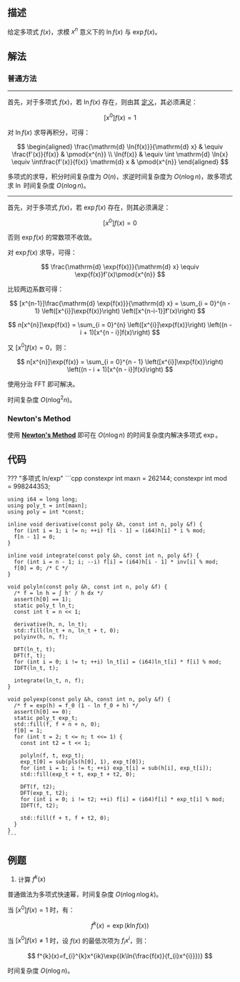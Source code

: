## 描述

给定多项式 $f(x)$，求模 $x^{n}$ 意义下的 $\ln{f(x)}$ 与 $\exp{f(x)}$。

## 解法

### 普通方法

* * *

首先，对于多项式 $f(x)$，若 $\ln{f(x)}$ 存在，则由其 [定义](../intro/#_5)，其必须满足：

$$
[x^{0}]f(x)=1
$$

对 $\ln{f(x)}$ 求导再积分，可得：

$$
\begin{aligned}
    \frac{\mathrm{d} \ln{f(x)}}{\mathrm{d} x} & \equiv \frac{f'(x)}{f(x)} & \pmod{x^{n}} \\
    \ln{f(x)} & \equiv \int \mathrm{d} \ln{x} \equiv \int\frac{f'(x)}{f(x)} \mathrm{d} x & \pmod{x^{n}}
\end{aligned}
$$

多项式的求导，积分时间复杂度为 $O(n)$，求逆时间复杂度为 $O(n\log{n})$，故多项式求 $\ln$ 时间复杂度 $O(n\log{n})$。

* * *

首先，对于多项式 $f(x)$，若 $\exp{f(x)}$ 存在，则其必须满足：

$$
[x^{0}]f(x)=0
$$

否则 $\exp{f(x)}$ 的常数项不收敛。

对 $\exp{f(x)}$ 求导，可得：

$$
\frac{\mathrm{d} \exp{f(x)}}{\mathrm{d} x} \equiv \exp{f(x)}f'(x)\pmod{x^{n}}
$$

比较两边系数可得：

$$
[x^{n-1}]\frac{\mathrm{d} \exp{f(x)}}{\mathrm{d} x} = \sum_{i = 0}^{n - 1} \left([x^{i}]\exp{f(x)}\right) \left([x^{n-i-1}]f'(x)\right)
$$

$$
n[x^{n}]\exp{f(x)} = \sum_{i = 0}^{n} \left([x^{i}]\exp{f(x)}\right) \left((n - i + 1)[x^{n - i}]f(x)\right)
$$

又 $[x^{0}]f(x)=0$，则：

$$
n[x^{n}]\exp{f(x)} = \sum_{i = 0}^{n - 1} \left([x^{i}]\exp{f(x)}\right) \left((n - i + 1)[x^{n - i}]f(x)\right)
$$

使用分治 FFT 即可解决。

时间复杂度 $O(n\log^{2}{n})$。

### Newton's Method

使用 [**Newton's Method**](./newton.md#newtons-method) 即可在 $O(n\log{n})$ 的时间复杂度内解决多项式 $\exp$。

## 代码

??? "多项式 ln/exp"
    ```cpp
    constexpr int maxn = 262144;
    constexpr int mod = 998244353;
    
    using i64 = long long;
    using poly_t = int[maxn];
    using poly = int *const;
    
    inline void derivative(const poly &h, const int n, poly &f) {
      for (int i = 1; i != n; ++i) f[i - 1] = (i64)h[i] * i % mod;
      f[n - 1] = 0;
    }
    
    inline void integrate(const poly &h, const int n, poly &f) {
      for (int i = n - 1; i; --i) f[i] = (i64)h[i - 1] * inv[i] % mod;
      f[0] = 0; /* C */
    }
    
    void polyln(const poly &h, const int n, poly &f) {
      /* f = ln h = ∫ h' / h dx */
      assert(h[0] == 1);
      static poly_t ln_t;
      const int t = n << 1;
    
      derivative(h, n, ln_t);
      std::fill(ln_t + n, ln_t + t, 0);
      polyinv(h, n, f);
    
      DFT(ln_t, t);
      DFT(f, t);
      for (int i = 0; i != t; ++i) ln_t[i] = (i64)ln_t[i] * f[i] % mod;
      IDFT(ln_t, t);
    
      integrate(ln_t, n, f);
    }
    
    void polyexp(const poly &h, const int n, poly &f) {
      /* f = exp(h) = f_0 (1 - ln f_0 + h) */
      assert(h[0] == 0);
      static poly_t exp_t;
      std::fill(f, f + n + n, 0);
      f[0] = 1;
      for (int t = 2; t <= n; t <<= 1) {
        const int t2 = t << 1;
    
        polyln(f, t, exp_t);
        exp_t[0] = sub(pls(h[0], 1), exp_t[0]);
        for (int i = 1; i != t; ++i) exp_t[i] = sub(h[i], exp_t[i]);
        std::fill(exp_t + t, exp_t + t2, 0);
    
        DFT(f, t2);
        DFT(exp_t, t2);
        for (int i = 0; i != t2; ++i) f[i] = (i64)f[i] * exp_t[i] % mod;
        IDFT(f, t2);
    
        std::fill(f + t, f + t2, 0);
      }
    }
    ```

## 例题

1. 计算 $f^{k}(x)$

普通做法为多项式快速幂，时间复杂度 $O(n\log{n}\log{k})$。

当 $[x^{0}]f(x)=1$ 时，有：

$$
f^{k}(x)=\exp{(k\ln{f(x)})}
$$

当 $[x^{0}]f(x)\neq 1$ 时，设 $f(x)$ 的最低次项为 $f_{i}x^{i}$，则：

$$
f^{k}(x)=f_{i}^{k}x^{ik}\exp{(k\ln{\frac{f(x)}{f_{i}x^{i}}})}
$$

时间复杂度 $O(n\log{n})$。
